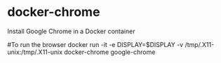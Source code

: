 # docker-chrome
Install Google Chrome in a Docker container

#To run the browser
docker run -it  -e DISPLAY=$DISPLAY -v /tmp/.X11-unix:/tmp/.X11-unix docker-chrome google-chrome
